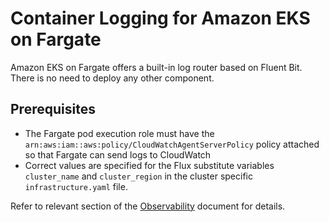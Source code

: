 # Container Logging for Amazon EKS on Fargate
Amazon EKS on Fargate offers a built-in log router based on Fluent Bit. There is no need to deploy any other component.

## Prerequisites
* The Fargate pod execution role must have the `arn:aws:iam::aws:policy/CloudWatchAgentServerPolicy` policy attached so that Fargate can send logs to CloudWatch
* Correct values are specified for the Flux substitute variables `cluster_name` and `cluster_region` in the cluster specific `infrastructure.yaml` file.

Refer to relevant section of the [Observability](https://devcloud.swcoe.ge.com/devspace/display/AHLNY/Observability+with+Amazon+CloudWatch+and+Splunk#ObservabilitywithAmazonCloudWatchandSplunk-ConfigureFluentBitforFargate) document for details.